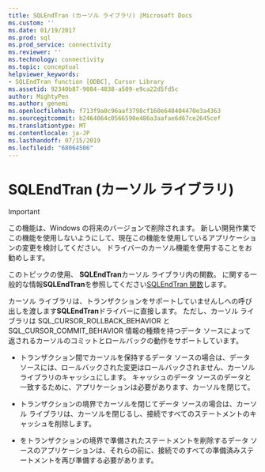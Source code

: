 ```yaml
---
title: SQLEndTran (カーソル ライブラリ) |Microsoft Docs
ms.custom: ''
ms.date: 01/19/2017
ms.prod: sql
ms.prod_service: connectivity
ms.reviewer: ''
ms.technology: connectivity
ms.topic: conceptual
helpviewer_keywords:
- SQLEndTran function [ODBC], Cursor Library
ms.assetid: 92340b87-9084-4838-a509-e9ca22d5fd5c
author: MightyPen
ms.author: genemi
ms.openlocfilehash: f713f9a0c96aaf3798cf160e648404470e3a4363
ms.sourcegitcommit: b2464064c0566590e486a3aafae6d67ce2645cef
ms.translationtype: MT
ms.contentlocale: ja-JP
ms.lasthandoff: 07/15/2019
ms.locfileid: "68064506"
---
```

# <a name="sqlendtran-cursor-library"></a>SQLEndTran (カーソル ライブラリ)
> [!IMPORTANT]  
>  この機能は、Windows の将来のバージョンで削除されます。 新しい開発作業でこの機能を使用しないようにして、現在この機能を使用しているアプリケーションの変更を検討してください。 ドライバーのカーソル機能を使用することをお勧めします。  
  
 このトピックの使用、 **SQLEndTran**カーソル ライブラリ内の関数。 に関する一般的な情報**SQLEndTran**を参照してください[SQLEndTran 関数](../../../odbc/reference/syntax/sqlendtran-function.md)します。  
  
 カーソル ライブラリは、トランザクションをサポートしていませんしへの呼び出しを渡します**SQLEndTran**ドライバーに直接します。 ただし、カーソル ライブラリは SQL_CURSOR_ROLLBACK_BEHAVIOR と SQL_CURSOR_COMMIT_BEHAVIOR 情報の種類を持つデータ ソースによって返されるカーソルのコミットとロールバックの動作をサポートしています。  
  
-   トランザクション間でカーソルを保持するデータ ソースの場合は、データ ソースには、ロールバックされた変更はロールバックされません、カーソル ライブラリのキャッシュにします。 キャッシュのデータ ソースのデータと一致するために、アプリケーションは必要があります、カーソルを閉じて。  
  
-   トランザクションの境界でカーソルを閉じてデータ ソースの場合は、カーソル ライブラリは、カーソルを閉じるし、接続ですべてのステートメントのキャッシュを削除します。  
  
-   をトランザクションの境界で準備されたステートメントを削除するデータ ソースのアプリケーションは、それらの前に、接続でのすべての準備済みステートメントを再び準備する必要があります。
